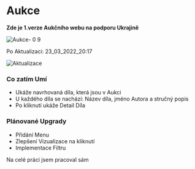 # Aukce

__Zde je 1.verze Aukčního webu na podporu Ukrajině__

![Aukce- 0 9](https://user-images.githubusercontent.com/90202111/159767196-7abe5ff5-35d7-4890-ae1f-5117b7a479d4.JPG)

Po Aktualizaci: 23_03_2022_20:17

![Aktualizace](https://user-images.githubusercontent.com/90202111/159778896-c1a3f378-9769-4dec-918f-f584e70b2b18.JPG)


### __Co zatím Umí__
- Ukáže navrhovaná díla, která jsou v Aukci
- U každého díla se nachází: Název díla, jméno Autora a stručný popis
- Po kliknutí ukáže Detail Díla

### __Plánované Upgrady__
- Přidání Menu
- Zlepšení Vizualizace na kliknutí
- Implementace Filtru



Na celé práci jsem pracoval sám
